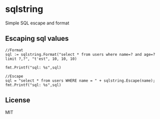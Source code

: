 # sqlstring

Simple SQL escape and format 


## Escaping sql values

```
//Format
sql := sqlstring.Format("select * from users where name=? and age=? limit ?,?", "t'est", 10, 10, 10)

fmt.Printf("sql: %s",sql)

//Escape
sql = "select * from users WHERE name = " + sqlstring.Escape(name);
fmt.Printf("sql: %s",sql)

```

## License

MIT